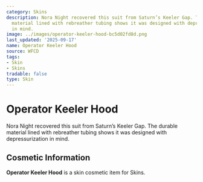 ```yaml
---
category: Skins
description: Nora Night recovered this suit from Saturn’s Keeler Gap. The durable
  material lined with rebreather tubing shows it was designed with depressurization
  in mind.
image: ../images/operator-keeler-hood-bc5d02fd8d.png
last_updated: '2025-09-17'
name: Operator Keeler Hood
source: WFCD
tags:
- Skin
- Skins
tradable: false
type: Skin
---
```


# Operator Keeler Hood

Nora Night recovered this suit from Saturn’s Keeler Gap. The durable material lined with rebreather tubing shows it was designed with depressurization in mind.

## Cosmetic Information

**Operator Keeler Hood** is a skin cosmetic item for Skins.

